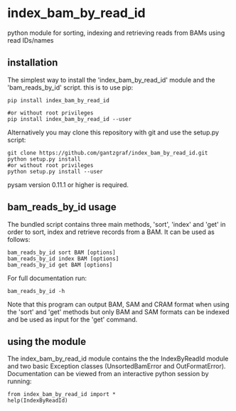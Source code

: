 # index_bam_by_read_id
python module for sorting, indexing and retrieving reads from BAMs using read 
IDs/names

## installation

The simplest way to install the 'index_bam_by_read_id' module and the 
'bam_reads_by_id' script. this is to use pip:


    pip install index_bam_by_read_id

    #or without root privileges 
    pip install index_bam_by_read_id --user
    
Alternatively you may clone this repository with git and use the setup.py
script:

    git clone https://github.com/gantzgraf/index_bam_by_read_id.git
    python setup.py install 
    #or without root privileges
    python setup.py install --user
    
pysam version 0.11.1 or higher is required.

## bam_reads_by_id usage

The bundled script contains three main methods, 'sort', 'index' and 'get' in
order to sort, index and retrieve records from a BAM. It can be used as follows:

    bam_reads_by_id sort BAM [options]                                                     
    bam_reads_by_id index BAM [options]    
    bam_reads_by_id get BAM [options]      

For full documentation run:

    bam_reads_by_id -h

Note that this program can output BAM, SAM and CRAM format when using the 'sort'
and 'get' methods but only BAM and SAM formats can be indexed and be used as
input for the 'get' command.

## using the module

The index_bam_by_read_id module contains the the IndexByReadId module and two
basic Exception classes (UnsortedBamError and OutFormatError). Documentation can
be viewed from an interactive python session by running:

    from index_bam_by_read_id import * 
    help(IndexByReadId)
